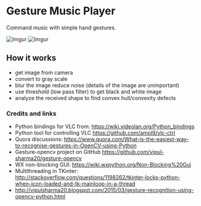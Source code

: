 # Gesture Music Player

Command music with simple hand gestures.

![Imgur](http://i.imgur.com/pNa43PC.png)
![Imgur](http://i.imgur.com/h613pvU.png)

## How it works

- get image from camera
- convert to gray scale
- blur the image reduce noise (details of the image are unimportant)
- use threshold (low pass filter) to get black and white image
- analyze the received shape to find convex hull/convexity defects

### Credits and links

- Python bindings for VLC from: https://wiki.videolan.org/Python_bindings
- Python tool for controlling VLC https://github.com/amol9/vlc-ctrl
- Quora discussions: https://www.quora.com/What-is-the-easiest-way-to-recognise-gestures-in-OpenCV-using-Python
- Gesture-opencv project on GitHub https://github.com/vipul-sharma20/gesture-opencv
- WX non-blocking GUI: https://wiki.wxpython.org/Non-Blocking%20Gui
- Multithreading in TKinter: http://stackoverflow.com/questions/1198262/tkinter-locks-python-when-icon-loaded-and-tk-mainloop-in-a-thread
- http://vipulsharma20.blogspot.com/2015/03/gesture-recognition-using-opencv-python.html
